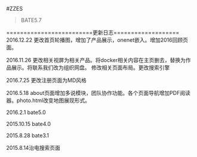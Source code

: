 #ZZES
>BATE5.7

=========================更新日志===================
2016.12.22 更改首页轮播图，增加了产品展示，onenet嵌入。增加2016回顾页面。

2016.11.26 更改相关视屏为相关产品。将docker相关内容在主页删去，替换为作品展示。将联系我们改为组织网盘。
修改相关页面布局。更改搜索引擎

2016.7.25 更改注册页面为MD风格

2016.5.18 about页面增加多说模块，团队协作功能。各个页面导航增加PDF阅读器。photo.html改变地图展现形式。

2016.2.1 bate5.0

2015.10.15 bate4.0

2015.8.28 bate3.1

2015.8.14治电搜索页面